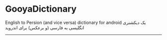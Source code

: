 GooyaDictionary
===============

English to Persion (and vice versa) dictionary for android
یک دیکشنری انگلیسی به فارسی (و برعکس) برای اندروید

-----------------------------------------------------------


